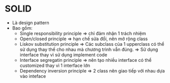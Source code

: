 # SOLID
- Là design pattern
- Bao gồm:
    - Single responsibility principle => chỉ đảm nhận 1 trách nhiệm 
    - Open/closed principle => hạn chế sửa đổi, nên mở rộng class 
    - Liskov substitution principle => Các subclass của 1 upperclass có thể sử dụng thay thế cho nhau mà chương trình vẫn đúng. => Sử dụng interface thay vì sử dụng implement code
    - Interface segregatin principle => nên tạo nhiều interface có thể customized thay vì 1 interface lớn
    - Dependency inversion principle => 2 class nên giao tiếp với nhau dựa vào inteface 



